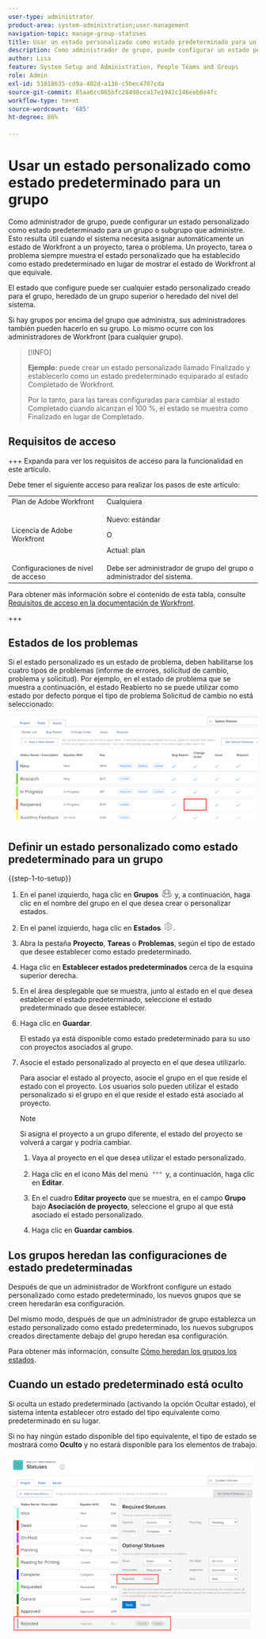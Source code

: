 ```yaml
---
user-type: administrator
product-area: system-administration;user-management
navigation-topic: manage-group-statuses
title: Usar un estado personalizado como estado predeterminado para un grupo
description: Como administrador de grupo, puede configurar un estado personalizado como estado predeterminado para un grupo o subgrupo que administre.
author: Lisa
feature: System Setup and Administration, People Teams and Groups
role: Admin
exl-id: 51018635-cd9a-402d-a136-c5bec4707cda
source-git-commit: 85aa6cc865bfc28498cca17e1942c146eeb8e4fc
workflow-type: tm+mt
source-wordcount: '685'
ht-degree: 86%

---
```


# Usar un estado personalizado como estado predeterminado para un grupo

Como administrador de grupo, puede configurar un estado personalizado como estado predeterminado para un grupo o subgrupo que administre. Esto resulta útil cuando el sistema necesita asignar automáticamente un estado de Workfront a un proyecto, tarea o problema. Un proyecto, tarea o problema siempre muestra el estado personalizado que ha establecido como estado predeterminado en lugar de mostrar el estado de Workfront al que equivale.

El estado que configure puede ser cualquier estado personalizado creado para el grupo, heredado de un grupo superior o heredado del nivel del sistema.

Si hay grupos por encima del grupo que administra, sus administradores también pueden hacerlo en su grupo. Lo mismo ocurre con los administradores de Workfront (para cualquier grupo).

>[!INFO]
>
>**Ejemplo:** puede crear un estado personalizado llamado Finalizado y establecerlo como un estado predeterminado equiparado al estado Completado de Workfront.
>
>Por lo tanto, para las tareas configuradas para cambiar al estado Completado cuando alcanzan el 100 %, el estado se muestra como Finalizado en lugar de Completado.

## Requisitos de acceso

+++ Expanda para ver los requisitos de acceso para la funcionalidad en este artículo.

Debe tener el siguiente acceso para realizar los pasos de este artículo:

<table style="table-layout:auto"> 
 <col> 
 <col> 
 <tbody> 
  <tr> 
   <td role="rowheader">Plan de Adobe Workfront</td> 
   <td>Cualquiera</td> 
  </tr> 
  <tr> 
  <tr> 
   <td role="rowheader">Licencia de Adobe Workfront</td> 
   <td><p>Nuevo: estándar</p>
       <p>O</p>
       <p>Actual: plan</p></td>
  </tr> 
  </tr> 
  <tr> 
   <td role="rowheader">Configuraciones de nivel de acceso</td> 
   <td>Debe ser administrador de grupo del grupo o administrador del sistema.</td>
  </tr> 
 </tbody> 
</table>

Para obtener más información sobre el contenido de esta tabla, consulte [Requisitos de acceso en la documentación de Workfront](/help/quicksilver/administration-and-setup/add-users/access-levels-and-object-permissions/access-level-requirements-in-documentation.md).

+++

## Estados de los problemas

Si el estado personalizado es un estado de problema, deben habilitarse los cuatro tipos de problemas (informe de errores, solicitud de cambio, problema y solicitud). Por ejemplo, en el estado de problema que se muestra a continuación, el estado Reabierto no se puede utilizar como estado por defecto porque el tipo de problema Solicitud de cambio no está seleccionado:

![Todos los tipos de problemas habilitados](assets/all-4-issue-types-enabled.png)

## Definir un estado personalizado como estado predeterminado para un grupo

{{step-1-to-setup}}

1. En el panel izquierdo, haga clic en **Grupos** ![Grupos](assets/groups-icon.png) y, a continuación, haga clic en el nombre del grupo en el que desea crear o personalizar estados.
1. En el panel izquierdo, haga clic en **Estados** ![icono de configuración de engranaje](assets/gear-icon-settings.png).
1. Abra la pestaña **Proyecto**, **Tareas** o **Problemas**, según el tipo de estado que desee establecer como estado predeterminado.
1. Haga clic en **Establecer estados predeterminados** cerca de la esquina superior derecha.
1. En el área desplegable que se muestra, junto al estado en el que desea establecer el estado predeterminado, seleccione el estado predeterminado que desee establecer.
1. Haga clic en **Guardar**.

   El estado ya está disponible como estado predeterminado para su uso con proyectos asociados al grupo.

1. Asocie el estado personalizado al proyecto en el que desea utilizarlo.

   Para asociar el estado al proyecto, asocie el grupo en el que reside el estado con el proyecto. Los usuarios solo pueden utilizar el estado personalizado si el grupo en el que reside el estado está asociado al proyecto.

   >[!NOTE]
   >
   >Si asigna el proyecto a un grupo diferente, el estado del proyecto se volverá a cargar y podría cambiar.

   1. Vaya al proyecto en el que desea utilizar el estado personalizado.
   1. Haga clic en el icono Más del menú ![Más](assets/more-icon.png) y, a continuación, haga clic en **Editar**.
   1. En el cuadro **Editar proyecto** que se muestra, en el campo **Grupo** bajo **Asociación de proyecto**, seleccione el grupo al que está asociado el estado personalizado.

   1. Haga clic en **Guardar cambios**.

## Los grupos heredan las configuraciones de estado predeterminadas

Después de que un administrador de Workfront configure un estado personalizado como estado predeterminado, los nuevos grupos que se creen heredarán esa configuración.

Del mismo modo, después de que un administrador de grupo establezca un estado personalizado como estado predeterminado, los nuevos subgrupos creados directamente debajo del grupo heredan esa configuración.

Para obtener más información, consulte [Cómo heredan los grupos los estados](../../../administration-and-setup/manage-groups/manage-group-statuses/how-groups-inherit-statuses.md).

## Cuando un estado predeterminado está oculto

Si oculta un estado predeterminado (activando la opción Ocultar estado), el sistema intenta establecer otro estado del tipo equivalente como predeterminado en su lugar.

Si no hay ningún estado disponible del tipo equivalente, el tipo de estado se mostrará como **Oculto** y no estará disponible para los elementos de trabajo.

![Ningún estado disponible](assets/when-hide-default-status-no-equivalent.png)
